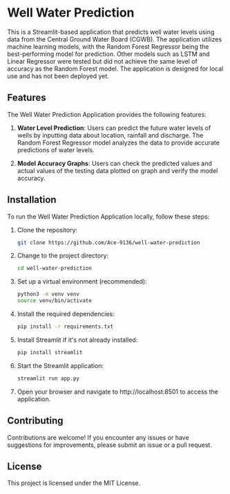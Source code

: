 # Well Water Prediction

This is a Streamlit-based application that predicts well water levels using data from the Central Ground Water Board (CGWB). The application utilizes machine learning models, with the Random Forest Regressor being the best-performing model for prediction. Other models such as LSTM and Linear Regressor were tested but did not achieve the same level of accuracy as the Random Forest model. The application is designed for local use and has not been deployed yet.

## Features

The Well Water Prediction Application provides the following features:

1. **Water Level Prediction**: Users can predict the future water levels of wells by inputting data about location, rainfall and discharge. The Random Forest Regressor model analyzes the data to provide accurate predictions of water levels.

2. **Model Accuracy Graphs**: Users can check the predicted values and actual values of the testing data plotted on graph and verify the model accuracy.

## Installation

To run the Well Water Prediction Application locally, follow these steps:

1. Clone the repository:
    ```bash
    git clone https://github.com/Ace-9136/well-water-prediction
    ```

2. Change to the project directory:
    ```bash
    cd well-water-prediction
    ```

3. Set up a virtual environment (recommended):
    ```bash
    python3 -m venv venv
    source venv/bin/activate
    ```

4. Install the required dependencies:
    ```bash
    pip install -r requirements.txt
    ```

5. Install Streamlit if it's not already installed:
    ```bash
    pip install streamlit
    ```

6. Start the Streamlit application:
    ```bash
    streamlit run app.py
    ```

7. Open your browser and navigate to http://localhost:8501 to access the application.

## Contributing

Contributions are welcome! If you encounter any issues or have suggestions for improvements, please submit an issue or a pull request.

## License

This project is licensed under the MIT License.
